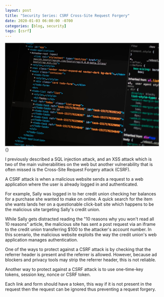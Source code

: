 ```yaml
---
layout: post
title: "Security Series: CSRF Cross-Site Request Forgery"
date: 2020-01-03 06:00:00 -0700
categories: [blog, security]
tags: [csrf]
---
```

![](/assets/img/pankaj-patel-u2Ru4QBXA5Q-unsplash.jpg){}

I previously described a SQL injection attack, and an XSS attack which is two of the main vulnerabilities on the web but
another vulnerability that is often missed is the Cross-Site Request Forgery attack (CSRF). 

A CSRF attack is when a malicious website sends a request to a web application where the user is already logged in and
authenticated.

For example, Sally was logged in to her credit union checking her balances for a purchase she wanted to make on online.
A quick search for the item she wants lands her on a questionable click-bait site which happens to be the malicious
site targeting Sally's credit union.

While Sally gets distracted reading the "10 reasons why you won't read all 10 reasons" article, the malicious site has
sent a post request via an iframe to the credit union transferring $100 to the attacker's account number. In this
scenario, the malicious website exploits the way the credit union's web application manages authentication.

One of the ways to protect against a CSRF attack is by checking that the referrer header is present and the referrer
is allowed. However, because ad blockers and privacy tools may strip the referrer header, this is not reliable.

Another way to protect against a CSRF attack is to use one-time-key tokens, session key, nonce or CSRF token.

Each link and form should have a token, this way if it is not present in the request then the request can be ignored
thus preventing a request forgery.

